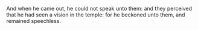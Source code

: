 And when he came out, he could not speak unto them: and they perceived that he had seen a vision in the temple: for he beckoned unto them, and remained speechless.
